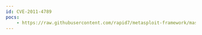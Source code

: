 ```yaml
---
id: CVE-2011-4789
pocs:
    - https://raw.githubusercontent.com/rapid7/metasploit-framework/master/modules/exploits/windows/misc/hp_magentservice.rb
---
```

